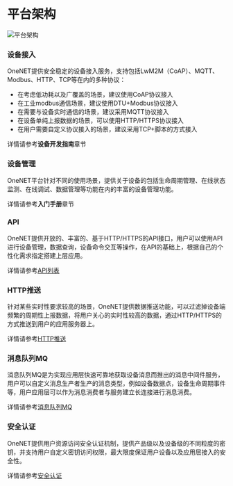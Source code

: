 # 平台架构

![平台架构](/images/平台架构new1.png)

### 设备接入
OneNET提供安全稳定的设备接入服务，支持包括LwM2M（CoAP）、MQTT、Modbus、HTTP、TCP等在内的多种协议：
- 在考虑低功耗以及广覆盖的场景，建议使用CoAP协议接入
- 在工业modbus通信场景，建议使用DTU+Modbus协议接入
- 在需要与设备实时通信的场景，建议采用MQTT协议接入
- 在设备单纯上报数据的场景，可以使用HTTP/HTTPS协议接入
- 在用户需要自定义协议接入的场景，建议采用TCP+脚本的方式接入

详情请参考**设备开发指南**章节

### 设备管理
OneNET平台针对不同的使用场景，提供关于设备的包括生命周期管理、在线状态监测、在线调试、数据管理等功能在内的丰富的设备管理功能。

详情请参考**入门手册**章节

### API
OneNET提供开放的、丰富的、基于HTTP/HTTPS的API接口，用户可以使用API进行设备管理，数据查询，设备命令交互等操作，在API的基础上，根据自己的个性化需求指定搭建上层应用。

详情请参考[API列表](/book/application-develop/api/api-list.md)

### HTTP推送
针对某些实时性要求较高的场景，OneNET提供数据推送功能，可以过滤掉设备端频繁的周期性上报数据，将用户关心的实时性较高的数据，通过HTTP/HTTPS的方式推送到用户的应用服务器上。

详情请参考[HTTP推送](/book/application-develop/httppush/introduce.md)

### 消息队列MQ

消息队列MQ是为实现应用层快速可靠地获取设备消息而推出的消息中间件服务，用户可以自定义消息生产者生产的消息类型，例如设备数据点，设备生命周期事件等，用户应用层可以作为消息消费者与服务建立长连接进行消息消费。

详情请参考[消息队列MQ](/book/application-develop/mq/introduce.md)

### 安全认证

OneNET提供用户资源访问安全认证机制，提供产品级以及设备级的不同粒度的密钥，并支持用户自定义密钥访问权限，最大限度保证用户设备以及应用层接入的安全性。

详情请参考[安全认证](/book/easy-manual/auth.md)

